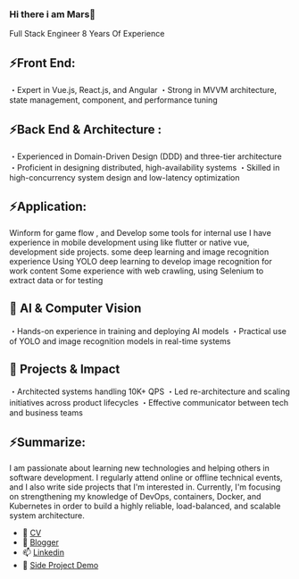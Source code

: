 ### Hi there  i am Mars👋
Full Stack Engineer 8 Years Of Experience 

## ⚡Front End:  
・Expert in Vue.js, React.js, and Angular
・Strong in MVVM architecture, state management, component, and performance tuning

## ⚡Back End & Architecture : 
・Experienced in Domain-Driven Design (DDD) and three-tier architecture
・Proficient in designing distributed, high-availability systems
・Skilled in high-concurrency system design and low-latency optimization

## ⚡Application:  
Winform for game flow , and Develop some tools for internal use I have experience in mobile development using like flutter or native vue, development side projects. some deep learning and image recognition experience Using YOLO deep learning to develop image recognition for work content Some experience with web crawling, using Selenium to extract data or for testing 

## 🧠 AI & Computer Vision
・Hands-on experience in training and deploying AI models
・Practical use of YOLO and image recognition models in real-time systems

## 🧩 Projects & Impact
・Architected systems handling 10K+ QPS
・Led re-architecture and scaling initiatives across product lifecycles
・Effective communicator between tech and business teams

## ⚡Summarize:  
I am passionate about learning new technologies and helping others in software development. I regularly attend online or offline technical events, and I also write side projects that I'm interested in. Currently, I'm focusing on strengthening my knowledge of DevOps, containers, Docker, and Kubernetes in order to build a highly reliable, load-balanced, and scalable system architecture.

- 🔭 [CV](https://onedrive.live.com/view.aspx?resid=68D50E6AFE9A0E41!312&ithint=file%2cdocx&wdo=2&authkey=!AGpBmQz4Pw2YG3w)
- 🌱 [Blogger](https://aspnetmars.blogspot.com/)
- 📫 [Linkedin](https://www.linkedin.com/in/marstsaiforjob/)
- 🤔 [Side Project Demo](https://drive.google.com/drive/folders/1EmlM6FLIWd1xTqXD_etSaX7S8v9MwDHX?usp=sharing)


<!--
**MarsCaiWORD/MarsCaiWORD** is a ✨ _special_ ✨ repository because its `README.md` (this file) appears on your GitHub profile.

Here are some ideas to get you started:

- 🔭 I’m currently working on ...
- 🌱 I’m currently learning ...
- 👯 I’m looking to collaborate on ...
- 🤔 I’m looking for help with ...
- 💬 Ask me about ...
- 📫 How to reach me: ...
- 😄 Pronouns: ...
- ⚡ Fun fact: ...
-->
